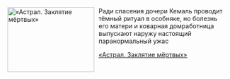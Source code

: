 <!--2025-07-11 11:00:02-->
<div class="yb">
  <div class="rss kino_kino"><a href="https://www.kino-teatr.ru/video/51269/" title="«Астрал. Заклятие мёртвых»"><img src="https://www.kino-teatr.ru/video/9/6/51269/poster.jpg" width="196" height="147" align="left" hspace="5" style="margin: 0px 10px 0px 5px" alt="«Астрал. Заклятие мёртвых»"/></a>Ради спасения дочери Кемаль проводит тёмный ритуал в особняке, но болезнь его матери и коварная домработница выпускают наружу настоящий паранормальный ужас <p class="titl"><a href="https://www.kino-teatr.ru/video/51269/">«Астрал. Заклятие мёртвых»</a></p></div>
</div>
